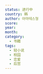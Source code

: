 ```yaml
---
status: 进行中
country: 韩
author: 아마테스형
score:
year:
month:
category:
  - 书籍
tags:
  - 轻小说
  - 校园
  - 恋爱
  - 后宫
---
```

